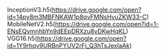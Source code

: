 InceptionV3.h5(https://drive.google.com/open?id=14py8m3MBFNKAW1p8qvFMNsHvuZKW33-C)
MobileNetV2.h5(https://drive.google.com/open?id=1-ENsEQvmnhbYn9dEEpDRXzu8vDKwHqKL)
VGG16.h5(https://drive.google.com/open?id=1Y9rhqv9URBnPYUV2rFj_Q3hTsJexIaAk)